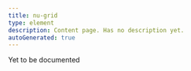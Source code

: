 ```yaml
---
title: nu-grid
type: element
description: Content page. Has no description yet.
autoGenerated: true
---
```


Yet to be documented